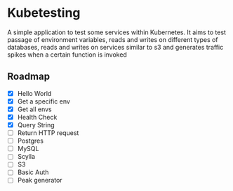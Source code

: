 # Kubetesting 

A simple application to test some services within Kubernetes.
It aims to test passage of environment variables, reads and writes on different types of databases, reads and writes on services similar to s3 and generates traffic spikes when a certain function is invoked

## Roadmap

- [x] Hello World
- [x] Get a specific env
- [x] Get all envs
- [x] Health Check
- [x] Query String
- [ ] Return HTTP request
- [ ] Postgres
- [ ] MySQL
- [ ] Scylla
- [ ] S3
- [ ] Basic Auth
- [ ] Peak generator
